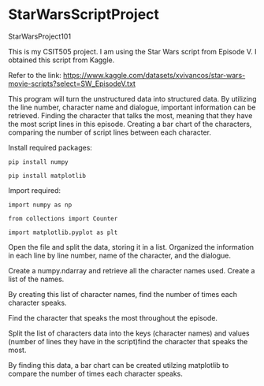 # StarWarsScriptProject
StarWarsProject101

This is my CSIT505 project. I am using the Star Wars script from Episode V. I obtained this script from Kaggle.

Refer to the link: https://www.kaggle.com/datasets/xvivancos/star-wars-movie-scripts?select=SW_EpisodeV.txt

This program will turn the unstructured data into structured data. By utilizing the line number, character name and dialogue, important information can be retrieved. Finding the character that talks the most, meaning that they have the most script lines in this episode. Creating a bar chart of the characters, comparing the number of script lines between each character.

Install required packages:


    pip install numpy

    pip install matplotlib



Import required:


    import numpy as np

    from collections import Counter
  
    import matplotlib.pyplot as plt



Open the file and split the data, storing it in a list. Organized the information in each line by line number, name of the character, and the dialogue.

Create a numpy.ndarray and retrieve all the character names used. Create a list of the names.

By creating this list of character names, find the number of times each character speaks.

Find the character that speaks the most throughout the episode.

Split the list of characters data into the keys (character names) and values (number of lines they have in the script)find the character that speaks the most.

By finding this data, a bar chart can be created utilzing matplotlib to compare the number of times each character speaks.
